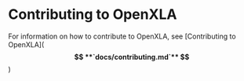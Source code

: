 # Contributing to OpenXLA

For information on how to contribute to OpenXLA, see
[Contributing to OpenXLA](**$$
**`docs/contributing.md`**
$$**)
